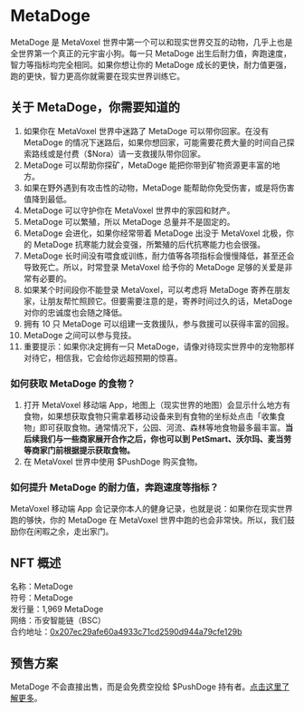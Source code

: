 # MetaDoge

MetaDoge 是 MetaVoxel 世界中第一个可以和现实世界交互的动物，几乎上也是全世界第一个真正的元宇宙小狗。每一只 MetaDoge 出生后耐力值，奔跑速度，智力等指标均完全相同。如果你想让你的 MetaDoge 成长的更快，耐力值更强，跑的更快，智力更高你就需要在现实世界训练它。

## 关于 MetaDoge，你需要知道的

1. 如果你在 MetaVoxel 世界中迷路了 MetaDoge 可以带你回家。在没有 MetaDoge 的情况下迷路后，如果你想回家，可能需要花费大量的时间自己探索路线或是付费（$Nora）请一支救援队带你回家。
2. MetaDoge 可以帮助你探矿，MetaDoge 能把你带到矿物资源更丰富的地方。
3. 如果在野外遇到有攻击性的动物，MetaDoge 能帮助你免受伤害，或是将伤害值降到最低。
4. MetaDoge 可以守护你在 MetaVoxel 世界中的家园和财产。
5. MetaDoge 可以繁殖，所以 MetaDoge 总量并不是固定的。
6. MetaDoge 会进化，如果你经常带着 MetaDoge 出没于 MetaVoxel 北极，你的 MetaDoge 抗寒能力就会变强，所繁殖的后代抗寒能力也会很强。
7. MetaDoge 长时间没有喂食或训练，耐力值等各项指标会慢慢降低，甚至还会导致死亡。所以，时常登录 MetaVoxel 给予你的 MetaDoge 足够的关爱是非常有必要的。
8. 如果某个时间段你不能登录 MetaVoxel，可以考虑将 MetaDoge 寄养在朋友家，让朋友帮忙照顾它。但要需要注意的是，寄养时间过久的话，MetaDoge 对你的忠诚度也会随之降低。
9. 拥有 10 只 MetaDoge 可以组建一支救援队，参与救援可以获得丰富的回报。
10. MetaDoge 之间可以参与竞技。
11. 重要提示：如果你决定拥有一只 MetaDoge，请像对待现实世界中的宠物那样对待它，相信我，它会给你远超预期的惊喜。

### 如何获取 MetaDoge 的食物？

1. 打开 MetaVoxel 移动端 App，地图上（现实世界的地图）会显示什么地方有食物，如果想获取食物只需拿着移动设备来到有食物的坐标处点击「收集食物」即可获取食物。通常情况下，公园、河流、森林等地食物最多最丰富。**当后续我们与一些商家展开合作之后，你也可以到 PetSmart、沃尔玛、麦当劳等商家门前根据提示获取食物。**
2. 在 MetaVoxel 世界中使用 $PushDoge 购买食物。

### 如何提升 MetaDoge 的耐力值，奔跑速度等指标？

MetaVoxel 移动端 App 会记录你本人的健身记录，也就是说：如果你在现实世界跑的够快，你的 MetaDoge 在 MetaVoxel 世界中跑的也会非常快。所以，我们鼓励你在闲暇之余，走出家门。

## NFT 概述

名称：MetaDoge  
符号：MetaDoge  
发行量：1,969 MetaDoge  
网络：币安智能链（BSC）  
合约地址：[0x207ec29afe60a4933c71cd2590d944a79cfe129b](https://bscscan.com/token/0x207ec29afe60a4933c71cd2590d944a79cfe129b)

## 预售方案

MetaDoge 不会直接出售，而是会免费空投给 $PushDoge 持有者。[点击这里了解更多](https://docs.snowcrash.finance/v/chinese/token/pushdoge)。
